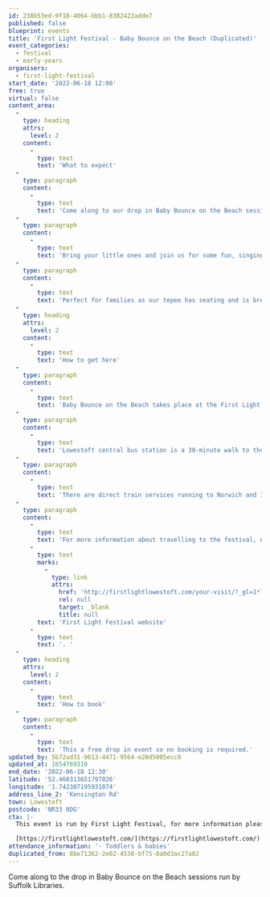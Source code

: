 ```yaml
---
id: 238b53ed-9f18-4064-bbb1-8382422adde7
published: false
blueprint: events
title: 'First Light Festival - Baby Bounce on the Beach (Duplicated)'
event_categories:
  - festival
  - early-years
organisers:
  - first-light-festival
start_date: '2022-06-18 12:00'
free: true
virtual: false
content_area:
  -
    type: heading
    attrs:
      level: 2
    content:
      -
        type: text
        text: 'What to expect'
  -
    type: paragraph
    content:
      -
        type: text
        text: 'Come along to our drop in Baby Bounce on the Beach sessions.'
  -
    type: paragraph
    content:
      -
        type: text
        text: 'Bring your little ones and join us for some fun, singing and nursery rhymes in Suffolk Libraries very special tepee on the beach.'
  -
    type: paragraph
    content:
      -
        type: text
        text: 'Perfect for families as our tepee has seating and is breastfeeding friendly.'
  -
    type: heading
    attrs:
      level: 2
    content:
      -
        type: text
        text: 'How to get here'
  -
    type: paragraph
    content:
      -
        type: text
        text: 'Baby Bounce on the Beach takes place at the First Light Festival.'
  -
    type: paragraph
    content:
      -
        type: text
        text: 'Lowestoft central bus station is a 30-minute walk to the event site. For local services the X1, Coastal Clipper 99 and 103 stop at Kensington Road.'
  -
    type: paragraph
    content:
      -
        type: text
        text: 'There are direct train services running to Norwich and Ipswich, and on-going connections to Cambridge and London Liverpool Street. The last train from Lowestoft to Ipswich on Saturday is at 21:06. For Norwich, the last train departs Lowestoft at 23:30. For timetables, visit Greater Anglia.'
  -
    type: paragraph
    content:
      -
        type: text
        text: 'For more information about travelling to the festival, nearby car parks or access concerns please visit the '
      -
        type: text
        marks:
          -
            type: link
            attrs:
              href: 'http://firstlightlowestoft.com/your-visit/?_gl=1*lh6832*_ga*MTEyMjQ5MzkwMi4xNjU0NDU5ODYw*_ga_VNZBZ7KK2L*MTY1NDQ1OTg1OS4xLjEuMTY1NDQ1OTg5My4w&_ga=2.168758113.114446753.1654459861-1122493902.1654459860'
              rel: null
              target: _blank
              title: null
        text: 'First Light Festival website'
      -
        type: text
        text: '. '
  -
    type: heading
    attrs:
      level: 2
    content:
      -
        type: text
        text: 'How to book'
  -
    type: paragraph
    content:
      -
        type: text
        text: 'This a free drop in event so no booking is required.'
updated_by: 5b72ad31-9613-4471-9564-e28d5005ecc0
updated_at: 1654769310
end_date: '2022-06-18 12:30'
latitude: '52.460313651797826'
longitude: '1.742307195931074'
address_line_2: 'Kensington Rd'
town: Lowestoft
postcode: 'NR33 0DG'
cta: |-
  This event is run by First Light Festival, for more information please get in touch via:

  [https://firstlightlowestoft.com/](https://firstlightlowestoft.com/)
attendance_information: '- Toddlers & babies'
duplicated_from: 8be71362-2e02-4538-bf75-0a0d3ac27a82
---
```

Come along to the drop in Baby Bounce on the Beach sessions run by Suffolk Libraries.